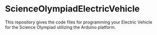# ScienceOlympiadElectricVehicle
This repository gives the code files for programming your Electric Vehicle for the Science Olympiad utilizing the Arduino platform.
